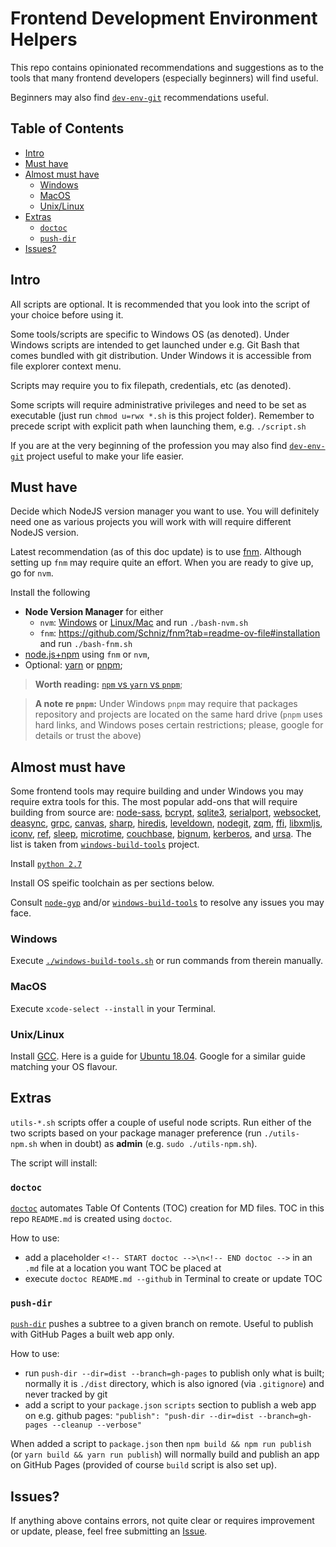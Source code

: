 # Frontend Development Environment Helpers

This repo contains opinionated recommendations and suggestions
as to the tools that many frontend developers (especially beginners)
will find useful.

Beginners may also find [`dev-env-git`](https://github.com/OleksiyRudenko/dev-env-git)
recommendations useful.

<!-- START doctoc generated TOC please keep comment here to allow auto update -->
<!-- DON'T EDIT THIS SECTION, INSTEAD RE-RUN doctoc TO UPDATE -->
## Table of Contents

- [Intro](#intro)
- [Must have](#must-have)
- [Almost must have](#almost-must-have)
  - [Windows](#windows)
  - [MacOS](#macos)
  - [Unix/Linux](#unixlinux)
- [Extras](#extras)
  - [`doctoc`](#doctoc)
  - [`push-dir`](#push-dir)
- [Issues?](#issues)

<!-- END doctoc generated TOC please keep comment here to allow auto update -->
<!-- generated with [DocToc](https://github.com/thlorenz/doctoc) -->

## Intro

All scripts are optional. It is recommended that you look
into the script of your choice before using it.

Some tools/scripts are specific to Windows OS (as denoted).
Under Windows scripts are intended to get launched under
e.g. Git Bash that comes bundled with git distribution.
Under Windows it is accessible from file explorer context menu.

Scripts may require you to fix filepath, credentials, etc
(as denoted).

Some scripts will require administrative privileges
and need to be set as executable (just run `chmod u=rwx *.sh`
is this project folder).
Remember to precede script with explicit path when launching them,
e.g. `./script.sh`

If you are at the very beginning of the profession you may
also find [`dev-env-git`](https://github.com/OleksiyRudenko/dev-env-git)
project useful to make your life easier.

## Must have

Decide which NodeJS version manager you want to use.
You will definitely need one as various projects you will work with
will require different NodeJS version.

Latest recommendation (as of this doc update) is to use [fnm](https://github.com/Schniz/fnm).
Although setting up `fnm` may require quite an effort.
When you are ready to give up, go for `nvm`.

Install the following
 * **Node Version Manager** for either
   * `nvm`:
     [Windows](https://github.com/coreybutler/nvm-windows#overview)
     or [Linux/Mac](https://github.com/nvm-sh/nvm#installing-and-updating) and run `./bash-nvm.sh`
   * `fnm`: https://github.com/Schniz/fnm?tab=readme-ov-file#installation
     and run `./bash-fnm.sh`
 * [node.js+npm](https://nodejs.org/en/download/)
   using `fnm` or `nvm`,
 * Optional: [yarn](https://yarnpkg.com/en/docs/install) or
   [pnpm](https://pnpm.js.org/docs/en/installation.html);

> **Worth reading:** [`npm` vs `yarn` vs `pnpm`](https://www.alexkras.com/understanding-differences-between-npm-yarn-and-pnpm/);

> **A note re `pnpm`:** Under Windows `pnpm` may require that packages
> repository and projects are located on the same hard drive
> (`pnpm` uses hard links, and Windows poses certain restrictions;
> please, google for details or trust the above)

## Almost must have

Some frontend tools may require building and under Windows you may
require extra tools for this. The most popular add-ons that will
require building from source are:
[node-sass](https://www.npmjs.com/package/node-sass),
[bcrypt](https://www.npmjs.com/package/bcrypt),
[sqlite3](https://www.npmjs.com/package/sqlite3),
[serialport](https://www.npmjs.com/package/serialport),
[websocket](https://www.npmjs.com/package/websocket),
[deasync](https://www.npmjs.com/package/deasync),
[grpc](https://www.npmjs.com/package/grpc),
[canvas](https://www.npmjs.com/package/canvas),
[sharp](https://www.npmjs.com/package/sharp),
[hiredis](https://www.npmjs.com/package/hiredis),
[leveldown](https://www.npmjs.com/package/leveldown),
[nodegit](https://www.npmjs.com/package/nodegit),
[zqm](https://www.npmjs.com/package/zqm),
[ffi](https://www.npmjs.com/package/ffi),
[libxmljs](https://www.npmjs.com/package/libxmljs),
[iconv](https://www.npmjs.com/package/iconv),
[ref](https://www.npmjs.com/package/ref),
[sleep](https://www.npmjs.com/package/sleep),
[microtime](https://www.npmjs.com/package/microtime),
[couchbase](https://www.npmjs.com/package/couchbase),
[bignum](https://www.npmjs.com/package/bignum),
[kerberos](https://www.npmjs.com/package/kerberos), and
[ursa](https://www.npmjs.com/package/ursa).
The list is taken from
[`windows-build-tools`](https://github.com/felixrieseberg/windows-build-tools/blob/master/README.md)
project.

Install [`python 2.7`](https://www.python.org/download/releases/2.7/)

Install OS speific toolchain as per sections below.

Consult [`node-gyp`](https://github.com/nodejs/node-gyp#on-windows)
and/or [`windows-build-tools`](https://github.com/felixrieseberg/windows-build-tools)
to resolve any issues you may face.

### Windows

Execute [`./windows-build-tools.sh`](./windows-build-tools.sh) or
run commands from therein manually.

### MacOS

Execute `xcode-select --install` in your Terminal.

### Unix/Linux

Install [GCC](https://gcc.gnu.org/). Here is a guide for
[Ubuntu 18.04](https://linuxize.com/post/how-to-install-gcc-compiler-on-ubuntu-18-04/).
Google for a similar guide matching your OS flavour.

## Extras

`utils-*.sh` scripts offer a couple of useful node scripts. Run either of
the two scripts based on your package manager preference
(run `./utils-npm.sh` when in doubt)
as **admin** (e.g. `sudo ./utils-npm.sh`).

The script will install:

### `doctoc`

[`doctoc`](https://github.com/thlorenz/doctoc) automates Table Of Contents (TOC)
creation for MD files. TOC in this repo `README.md` is created using `doctoc`.

How to use:
- add a placeholder `<!-- START doctoc -->\n<!-- END doctoc -->` in an
  `.md` file at a location you want TOC be placed at
- execute `doctoc README.md --github` in Terminal to create or update TOC

### `push-dir`

[`push-dir`](https://www.npmjs.com/package/push-dir) pushes a subtree to
a given branch on remote. Useful to publish with GitHub Pages a built
web app only.

How to use:
- run `push-dir --dir=dist --branch=gh-pages` to publish only
  what is built; normally it is `./dist` directory, which
  is also ignored (via `.gitignore`) and never tracked by git
- add a script to your `package.json` `scripts` section to publish a web app
  on e.g. github pages:
  `"publish": "push-dir --dir=dist --branch=gh-pages --cleanup --verbose"`

When added a script to `package.json` then `npm build && npm run publish`
(or `yarn build && yarn run publish`) will normally build and publish
an app on GitHub Pages (provided of course `build` script is also set up).

## Issues?

 If anything above contains errors, not quite clear or requires
 improvement or update, please, feel free submitting an
 [Issue](https://github.com/OleksiyRudenko/dev-env-frontend/issues).
